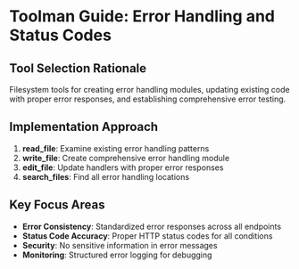 # Toolman Guide: Error Handling and Status Codes

## Tool Selection Rationale
Filesystem tools for creating error handling modules, updating existing code with proper error responses, and establishing comprehensive error testing.

## Implementation Approach
1. **read_file**: Examine existing error handling patterns
2. **write_file**: Create comprehensive error handling module
3. **edit_file**: Update handlers with proper error responses  
4. **search_files**: Find all error handling locations

## Key Focus Areas
- **Error Consistency**: Standardized error responses across all endpoints
- **Status Code Accuracy**: Proper HTTP status codes for all conditions
- **Security**: No sensitive information in error messages
- **Monitoring**: Structured error logging for debugging